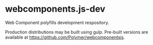 webcomponents.js-dev
====================

Web Component polyfills development respository.

Production distributions may be built using gulp. Pre-built versions are 
available at https://github.com/Polymer/webcomponentsjs.

